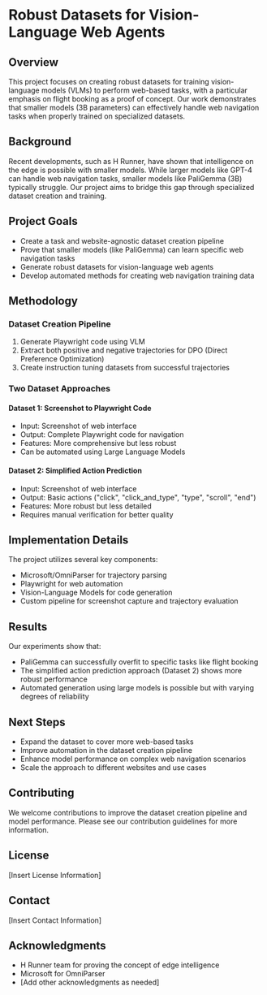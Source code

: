 # Robust Datasets for Vision-Language Web Agents

## Overview
This project focuses on creating robust datasets for training vision-language models (VLMs) to perform web-based tasks, with a particular emphasis on flight booking as a proof of concept. Our work demonstrates that smaller models (3B parameters) can effectively handle web navigation tasks when properly trained on specialized datasets.

## Background
Recent developments, such as H Runner, have shown that intelligence on the edge is possible with smaller models. While larger models like GPT-4 can handle web navigation tasks, smaller models like PaliGemma (3B) typically struggle. Our project aims to bridge this gap through specialized dataset creation and training.

## Project Goals
- Create a task and website-agnostic dataset creation pipeline
- Prove that smaller models (like PaliGemma) can learn specific web navigation tasks
- Generate robust datasets for vision-language web agents
- Develop automated methods for creating web navigation training data

## Methodology

### Dataset Creation Pipeline
1. Generate Playwright code using VLM
2. Extract both positive and negative trajectories for DPO (Direct Preference Optimization)
3. Create instruction tuning datasets from successful trajectories

### Two Dataset Approaches

#### Dataset 1: Screenshot to Playwright Code
- Input: Screenshot of web interface
- Output: Complete Playwright code for navigation
- Features: More comprehensive but less robust
- Can be automated using Large Language Models

#### Dataset 2: Simplified Action Prediction
- Input: Screenshot of web interface
- Output: Basic actions ("click", "click_and_type", "type", "scroll", "end")
- Features: More robust but less detailed
- Requires manual verification for better quality

## Implementation Details
The project utilizes several key components:
- Microsoft/OmniParser for trajectory parsing
- Playwright for web automation
- Vision-Language Models for code generation
- Custom pipeline for screenshot capture and trajectory evaluation

## Results
Our experiments show that:
- PaliGemma can successfully overfit to specific tasks like flight booking
- The simplified action prediction approach (Dataset 2) shows more robust performance
- Automated generation using large models is possible but with varying degrees of reliability

## Next Steps
- Expand the dataset to cover more web-based tasks
- Improve automation in the dataset creation pipeline
- Enhance model performance on complex web navigation scenarios
- Scale the approach to different websites and use cases

## Contributing
We welcome contributions to improve the dataset creation pipeline and model performance. Please see our contribution guidelines for more information.

## License
[Insert License Information]

## Contact
[Insert Contact Information]

## Acknowledgments
- H Runner team for proving the concept of edge intelligence
- Microsoft for OmniParser
- [Add other acknowledgments as needed]
